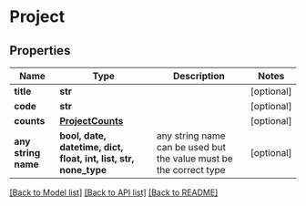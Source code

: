 # Project


## Properties
Name | Type | Description | Notes
------------ | ------------- | ------------- | -------------
**title** | **str** |  | [optional] 
**code** | **str** |  | [optional] 
**counts** | [**ProjectCounts**](ProjectCounts.md) |  | [optional] 
**any string name** | **bool, date, datetime, dict, float, int, list, str, none_type** | any string name can be used but the value must be the correct type | [optional]

[[Back to Model list]](../README.md#documentation-for-models) [[Back to API list]](../README.md#documentation-for-api-endpoints) [[Back to README]](../README.md)


